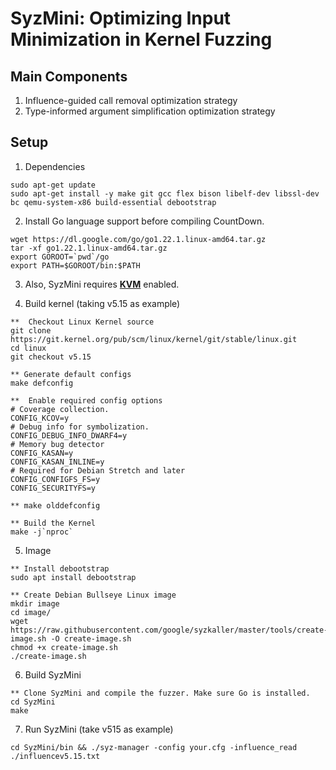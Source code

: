 # SyzMini: Optimizing Input Minimization in Kernel Fuzzing

## Main Components

1. Influence-guided call removal optimization strategy
2. Type-informed argument simplification optimization strategy

## Setup
1. Dependencies
```
sudo apt-get update
sudo apt-get install -y make git gcc flex bison libelf-dev libssl-dev bc qemu-system-x86 build-essential debootstrap
```

2. Install Go language support before compiling CountDown.

```
wget https://dl.google.com/go/go1.22.1.linux-amd64.tar.gz
tar -xf go1.22.1.linux-amd64.tar.gz
export GOROOT=`pwd`/go
export PATH=$GOROOT/bin:$PATH
``` 

3. Also, SyzMini requires [**KVM**](https://help.ubuntu.com/community/KVM/Installation)  enabled.

4. Build kernel (taking v5.15 as example)

``` 
**  Checkout Linux Kernel source
git clone https://git.kernel.org/pub/scm/linux/kernel/git/stable/linux.git
cd linux
git checkout v5.15

** Generate default configs
make defconfig

**  Enable required config options
# Coverage collection.
CONFIG_KCOV=y
# Debug info for symbolization.
CONFIG_DEBUG_INFO_DWARF4=y
# Memory bug detector
CONFIG_KASAN=y
CONFIG_KASAN_INLINE=y
# Required for Debian Stretch and later
CONFIG_CONFIGFS_FS=y
CONFIG_SECURITYFS=y

** make olddefconfig

** Build the Kernel
make -j`nproc`
``` 

5. Image

``` 
** Install debootstrap
sudo apt install debootstrap

** Create Debian Bullseye Linux image
mkdir image
cd image/
wget https://raw.githubusercontent.com/google/syzkaller/master/tools/create-image.sh -O create-image.sh
chmod +x create-image.sh
./create-image.sh
``` 

6. Build SyzMini

```
** Clone SyzMini and compile the fuzzer. Make sure Go is installed.
cd SyzMini
make
```

7. Run SyzMini (take v515 as example)

```
cd SyzMini/bin && ./syz-manager -config your.cfg -influence_read ./influencev5.15.txt
```

